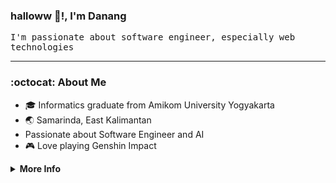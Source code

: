 ### halloww 👋!, I'm Danang

<samp>I'm passionate about software engineer, especially web technologies<samp/>

---

### :octocat: About Me
- 🎓 Informatics graduate from Amikom University Yogyakarta
- 🌏 Samarinda, East Kalimantan
- Passionate about Software Engineer and AI
- 🎮 Love playing Genshin Impact

<details>
  
<summary><b>More Info</b></summary>
  
### 🚀 Tech Stack

### 💻languages
![HTML5](https://img.shields.io/badge/HTML5-E34F26?style=flat&logo=html5&logoColor=white)
![CSS3](https://img.shields.io/badge/CSS3-1572B6?style=flat&logo=css3&logoColor=white)
![JavaScript](https://img.shields.io/badge/JavaScript-F7DF1E?style=flat&logo=javascript&logoColor=black)
![TypeScript](https://img.shields.io/badge/TypeScript-3178C6?style=flat&logo=typescript&logoColor=white)
![Python](https://img.shields.io/badge/Python-3776AB?style=flat&logo=python&logoColor=white)

### 🛠️Libraries and Frameworks
![React](https://img.shields.io/badge/React-61DAFB?style=flat&logo=react&logoColor=black)
![TailwindCSS](https://img.shields.io/badge/TailwindCSS-06B6D4?style=flat&logo=tailwindcss&logoColor=white)
![shadcn/ui](https://img.shields.io/badge/shadcn%2Fui-000000?style=flat&logo=shadcnui&logoColor=white)
![Express.js](https://img.shields.io/badge/Express.js-000000?style=flat&logo=express&logoColor=white)
![Node.js](https://img.shields.io/badge/Node.js-339933?style=flat&logo=node.js&logoColor=white)
![Flask](https://img.shields.io/badge/Flask-000000?style=flat&logo=flask&logoColor=white)

### 🗄️Database
![PostgreSQL](https://img.shields.io/badge/PostgreSQL-4169E1?style=flat&logo=postgresql&logoColor=white)
![MongoDB](https://img.shields.io/badge/MongoDB-47A248?style=flat&logo=mongodb&logoColor=white)

### 🔧Tools
![Git](https://img.shields.io/badge/Git-F05032?style=flat&logo=git&logoColor=white)
![GitHub](https://img.shields.io/badge/GitHub-181717?style=flat&logo=github&logoColor=white)
![Postman](https://img.shields.io/badge/Postman-FF6C37?style=flat&logo=postman&logoColor=white)
![Figma](https://img.shields.io/badge/Figma-F24E1E?style=flat&logo=figma&logoColor=white)

---

## 🌐Connect With Me
<p align="center">
  <samp>
    <a href="https://instagram.com/dnng_w">instagram</a> .
    <a href="https://leetcode.com/u/dnngw/">LeetCode</a> .
    <a href="mailto:danangwijayanto507@gmail.com">Email</a> .
  </samp>
</p>




<details/>
